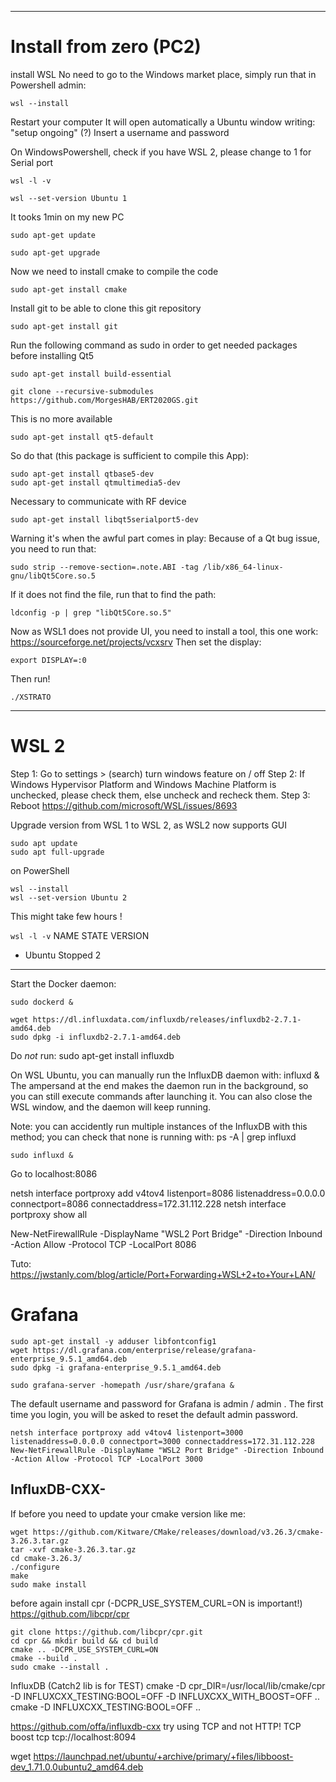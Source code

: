 ___________________________________________
# Install from zero (PC2)
install WSL
No need to go to the Windows market place, simply run that in Powershell admin:
```
wsl --install
```
Restart your computer
It will open automatically a Ubuntu window writing: "setup ongoing" (?)
Insert a username and password

On WindowsPowershell, check if you have WSL 2, please change to 1 for Serial port
```
wsl -l -v
```
```
wsl --set-version Ubuntu 1
```
It tooks 1min on my new PC


```console
sudo apt-get update
```
```console
sudo apt-get upgrade
```
Now we need to install cmake to compile the code
```console
sudo apt-get install cmake
```
Install git to be able to clone this git repository
```console
sudo apt-get install git
```
Run the following command as sudo in order to get needed packages before installing Qt5
```console
sudo apt-get install build-essential
```

```console
git clone --recursive-submodules https://github.com/MorgesHAB/ERT2020GS.git
```

This is no more available 
```console
sudo apt-get install qt5-default
```
So do that (this package is sufficient to compile this App):
```console
sudo apt-get install qtbase5-dev
sudo apt-get install qtmultimedia5-dev
```
Necessary to communicate with RF device
```console
sudo apt-get install libqt5serialport5-dev
```
Warning it's when the awful part comes in play:
Because of a Qt bug issue, you need to run that:
```console
sudo strip --remove-section=.note.ABI -tag /lib/x86_64-linux-gnu/libQt5Core.so.5
```
If it does not find the file, run that to find the path:
```console
ldconfig -p | grep "libQt5Core.so.5"
```

Now as WSL1 does not provide UI, you need to install a tool, this one work:
https://sourceforge.net/projects/vcxsrv
Then set the display:
```console
export DISPLAY=:0
```
Then run!
```console
./XSTRATO
```
___________________________________________


# WSL 2

Step 1: Go to settings > (search) turn windows feature on / off
Step 2: If Windows Hypervisor Platform and Windows Machine Platform is unchecked, please check them, else uncheck and recheck them.
Step 3: Reboot
https://github.com/microsoft/WSL/issues/8693

Upgrade version from WSL 1 to WSL 2, as WSL2 now supports GUI
```
sudo apt update
sudo apt full-upgrade
```

on PowerShell
```
wsl --install
wsl --set-version Ubuntu 2
```
This might take few hours !

`wsl -l -v`
NAME      STATE           VERSION
* Ubuntu    Stopped         2


___________________________________________
Start the Docker daemon:
```
sudo dockerd &
```
```
wget https://dl.influxdata.com/influxdb/releases/influxdb2-2.7.1-amd64.deb
sudo dpkg -i influxdb2-2.7.1-amd64.deb
```
Do *not* run: sudo apt-get install influxdb


On WSL Ubuntu, you can manually run the InfluxDB daemon with:
influxd &
The ampersand at the end makes the daemon run in the background, so you can still execute commands after launching it. You can also close the WSL window, and the daemon will keep running.

Note: you can accidently run multiple instances of the InfluxDB with this method; you can check that none is running with:
ps -A | grep influxd
```
sudo influxd &
```
Go to localhost:8086

netsh interface portproxy add v4tov4 listenport=8086 listenaddress=0.0.0.0 connectport=8086 connectaddress=172.31.112.228
netsh interface portproxy show all

New-NetFirewallRule -DisplayName "WSL2 Port Bridge" -Direction Inbound -Action Allow -Protocol TCP -LocalPort 8086

Tuto: https://jwstanly.com/blog/article/Port+Forwarding+WSL+2+to+Your+LAN/

# Grafana

```
sudo apt-get install -y adduser libfontconfig1
wget https://dl.grafana.com/enterprise/release/grafana-enterprise_9.5.1_amd64.deb
sudo dpkg -i grafana-enterprise_9.5.1_amd64.deb
```
```
sudo grafana-server -homepath /usr/share/grafana &
```
The default username and password for Grafana is admin / admin . The first time you login, you will be asked to reset the default admin password.

```shell
netsh interface portproxy add v4tov4 listenport=3000 listenaddress=0.0.0.0 connectport=3000 connectaddress=172.31.112.228
New-NetFirewallRule -DisplayName "WSL2 Port Bridge" -Direction Inbound -Action Allow -Protocol TCP -LocalPort 3000
```

## InfluxDB-CXX-

If before you need to update your cmake version like me:
```
wget https://github.com/Kitware/CMake/releases/download/v3.26.3/cmake-3.26.3.tar.gz
tar -xvf cmake-3.26.3.tar.gz
cd cmake-3.26.3/
./configure
make
sudo make install
```
 
before again install cpr (-DCPR_USE_SYSTEM_CURL=ON is important!)
https://github.com/libcpr/cpr
```shell
git clone https://github.com/libcpr/cpr.git
cd cpr && mkdir build && cd build
cmake .. -DCPR_USE_SYSTEM_CURL=ON
cmake --build .
sudo cmake --install .
```

InfluxDB (Catch2 lib is for TEST)
cmake -D cpr_DIR=/usr/local/lib/cmake/cpr -D INFLUXCXX_TESTING:BOOL=OFF -D INFLUXCXX_WITH_BOOST=OFF ..
cmake -D INFLUXCXX_TESTING:BOOL=OFF ..

https://github.com/offa/influxdb-cxx
try using TCP and not HTTP!
TCP	boost	tcp	tcp://localhost:8094


wget https://launchpad.net/ubuntu/+archive/primary/+files/libboost-dev_1.71.0.0ubuntu2_amd64.deb